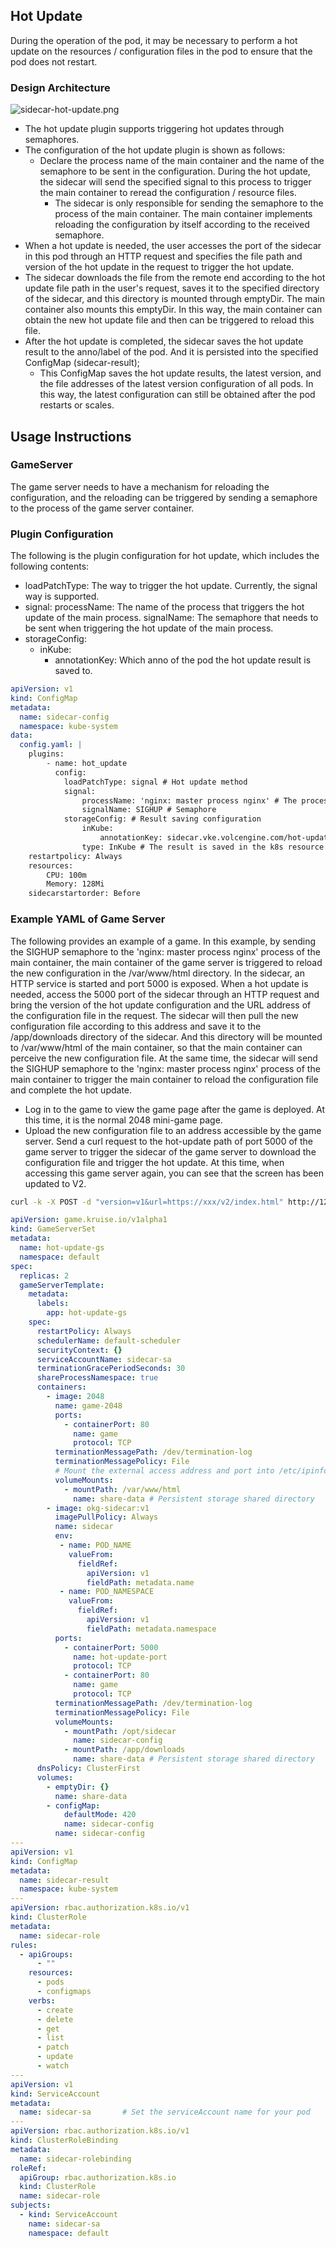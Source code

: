 ## Hot Update
During the operation of the pod, it may be necessary to perform a hot update on the resources / configuration files in the pod to ensure that the pod does not restart.

### Design Architecture

![sidecar-hot-update.png](../../img/sidecar-hot-update.png)
- The hot update plugin supports triggering hot updates through semaphores.
- The configuration of the hot update plugin is shown as follows:
    - Declare the process name of the main container and the name of the semaphore to be sent in the configuration. During the hot update, the sidecar will send the specified signal to this process to trigger the main container to reread the configuration / resource files.
        - The sidecar is only responsible for sending the semaphore to the process of the main container. The main container implements reloading the configuration by itself according to the received semaphore.
- When a hot update is needed, the user accesses the port of the sidecar in this pod through an HTTP request and specifies the file path and version of the hot update in the request to trigger the hot update.
- The sidecar downloads the file from the remote end according to the hot update file path in the user's request, saves it to the specified directory of the sidecar, and this directory is mounted through emptyDir. The main container also mounts this emptyDir. In this way, the main container can obtain the new hot update file and then can be triggered to reload this file.
- After the hot update is completed, the sidecar saves the hot update result to the anno/label of the pod. And it is persisted into the specified ConfigMap (sidecar-result);
    - This ConfigMap saves the hot update results, the latest version, and the file addresses of the latest version configuration of all pods. In this way, the latest configuration can still be obtained after the pod restarts or scales.

## Usage Instructions
### GameServer 
The game server needs to have a mechanism for reloading the configuration, and the reloading can be triggered by sending a semaphore to the process of the game server container.

### Plugin Configuration
The following is the plugin configuration for hot update, which includes the following contents:
- loadPatchType: The way to trigger the hot update. Currently, the signal way is supported.
- signal:
  processName: The name of the process that triggers the hot update of the main process.
  signalName: The semaphore that needs to be sent when triggering the hot update of the main process.
- storageConfig:
    - inKube:
        - annotationKey: Which anno of the pod the hot update result is saved to.
```yaml
apiVersion: v1
kind: ConfigMap
metadata:
  name: sidecar-config
  namespace: kube-system
data:
  config.yaml: |
    plugins:
        - name: hot_update
          config:
            loadPatchType: signal # Hot update method
            signal:
                processName: 'nginx: master process nginx' # The process name of the main container to which the semaphore needs to be sent
                signalName: SIGHUP # Semaphore
            storageConfig: # Result saving configuration
                inKube:
                    annotationKey: sidecar.vke.volcengine.com/hot-update-result
                type: InKube # The result is saved in the k8s resource
    restartpolicy: Always
    resources:
        CPU: 100m
        Memory: 128Mi
    sidecarstartorder: Before
```

### Example YAML of Game Server
The following provides an example of a game. In this example, by sending the SIGHUP semaphore to the 'nginx: master process nginx' process of the main container, the main container of the game server is triggered to reload the new configuration in the /var/www/html directory.
In the sidecar, an HTTP service is started and port 5000 is exposed. When a hot update is needed, access the 5000 port of the sidecar through an HTTP request and bring the version of the hot update configuration and the URL address of the configuration file in the request.
The sidecar will then pull the new configuration file according to this address and save it to the /app/downloads directory of the sidecar. And this directory will be mounted to /var/www/html of the main container, so that the main container can perceive the new configuration file.
At the same time, the sidecar will send the SIGHUP semaphore to the 'nginx: master process nginx' process of the main container to trigger the main container to reload the configuration file and complete the hot update.
- Log in to the game to view the game page after the game is deployed. At this time, it is the normal 2048 mini-game page.
- Upload the new configuration file to an address accessible by the game server. Send a curl request to the hot-update path of port 5000 of the game server to trigger the sidecar of the game server to download the configuration file and trigger the hot update.
  At this time, when accessing this game server again, you can see that the screen has been updated to V2.
```bash
curl -k -X POST -d "version=v1&url=https://xxx/v2/index.html" http://12.xxx.xx.xx:5000/hot-update 
```

```yaml
apiVersion: game.kruise.io/v1alpha1
kind: GameServerSet
metadata:
  name: hot-update-gs
  namespace: default
spec:
  replicas: 2
  gameServerTemplate:
    metadata:
      labels:
        app: hot-update-gs
    spec:
      restartPolicy: Always
      schedulerName: default-scheduler
      securityContext: {}
      serviceAccountName: sidecar-sa
      terminationGracePeriodSeconds: 30
      shareProcessNamespace: true
      containers:
        - image: 2048
          name: game-2048
          ports:
            - containerPort: 80
              name: game
              protocol: TCP
          terminationMessagePath: /dev/termination-log
          terminationMessagePolicy: File
          # Mount the external access address and port into /etc/ipinfo in the container
          volumeMounts:
            - mountPath: /var/www/html
              name: share-data # Persistent storage shared directory
        - image: okg-sidecar:v1
          imagePullPolicy: Always
          name: sidecar
          env:
           - name: POD_NAME
             valueFrom:
               fieldRef:
                 apiVersion: v1
                 fieldPath: metadata.name
           - name: POD_NAMESPACE
             valueFrom:
               fieldRef:
                 apiVersion: v1
                 fieldPath: metadata.namespace
          ports:
            - containerPort: 5000
              name: hot-update-port
              protocol: TCP
            - containerPort: 80
              name: game
              protocol: TCP
          terminationMessagePath: /dev/termination-log
          terminationMessagePolicy: File
          volumeMounts:
            - mountPath: /opt/sidecar
              name: sidecar-config
            - mountPath: /app/downloads
              name: share-data # Persistent storage shared directory    
      dnsPolicy: ClusterFirst
      volumes:
        - emptyDir: {}
          name: share-data
        - configMap:
            defaultMode: 420
            name: sidecar-config
          name: sidecar-config
---
apiVersion: v1
kind: ConfigMap
metadata:
  name: sidecar-result
  namespace: kube-system
---
apiVersion: rbac.authorization.k8s.io/v1
kind: ClusterRole
metadata:
  name: sidecar-role
rules:
  - apiGroups:
      - ""
    resources:
      - pods
      - configmaps
    verbs:
      - create
      - delete
      - get
      - list
      - patch
      - update
      - watch
---
apiVersion: v1
kind: ServiceAccount
metadata:
  name: sidecar-sa       # Set the serviceAccount name for your pod
---
apiVersion: rbac.authorization.k8s.io/v1
kind: ClusterRoleBinding
metadata:
  name: sidecar-rolebinding
roleRef:
  apiGroup: rbac.authorization.k8s.io
  kind: ClusterRole
  name: sidecar-role
subjects:
  - kind: ServiceAccount
    name: sidecar-sa
    namespace: default
``` 